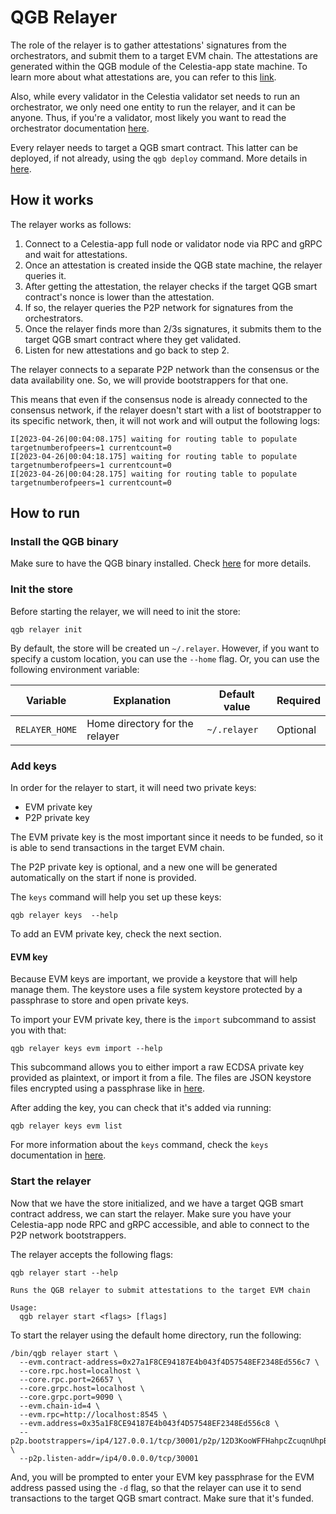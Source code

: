 # QGB Relayer

<!-- markdownlint-disable MD013 -->

The role of the relayer is to gather attestations' signatures from the orchestrators, and submit them to a target EVM chain. The attestations are generated within the QGB module of the Celestia-app state machine. To learn more about what attestations are, you can refer to this [link](https://github.com/celestiaorg/celestia-app/tree/main/x/qgb).

Also, while every validator in the Celestia validator set needs to run an orchestrator, we only need one entity to run the relayer, and it can be anyone. Thus, if you're a validator, most likely you want to read the orchestrator documentation [here](https://github.com/celestiaorg/orchestrator-relayer/blob/main/docs/orchestrator.md).

Every relayer needs to target a QGB smart contract. This latter can be deployed, if not already, using the `qgb deploy` command. More details in [here](https://github.com/celestiaorg/orchestrator-relayer/blob/main/docs/deploy.md).

## How it works

The relayer works as follows:

1. Connect to a Celestia-app full node or validator node via RPC and gRPC and wait for attestations.
2. Once an attestation is created inside the QGB state machine, the relayer queries it.
3. After getting the attestation, the relayer checks if the target QGB smart contract's nonce is lower than the attestation.
4. If so, the relayer queries the P2P network for signatures from the orchestrators.
5. Once the relayer finds more than 2/3s signatures, it submits them to the target QGB smart contract where they get validated.
6. Listen for new attestations and go back to step 2.

The relayer connects to a separate P2P network than the consensus or the data availability one. So, we will provide bootstrappers for that one.

This means that even if the consensus node is already connected to the consensus network, if the relayer doesn't start with a list of bootstrapper to its specific network, then, it will not work and will output the following logs:

```text
I[2023-04-26|00:04:08.175] waiting for routing table to populate        targetnumberofpeers=1 currentcount=0
I[2023-04-26|00:04:18.175] waiting for routing table to populate        targetnumberofpeers=1 currentcount=0
I[2023-04-26|00:04:28.175] waiting for routing table to populate        targetnumberofpeers=1 currentcount=0
```

## How to run

### Install the QGB binary

Make sure to have the QGB binary installed. Check [here](https://docs.celestia.org/nodes/qgb-binary) for more details.

### Init the store

Before starting the relayer, we will need to init the store:

```ssh
qgb relayer init
```

By default, the store will be created un `~/.relayer`. However, if you want to specify a custom location, you can use the `--home` flag. Or, you can use the following environment variable:

| Variable            | Explanation                           | Default value     | Required |
|---------------------|---------------------------------------|-------------------|----------|
| `RELAYER_HOME`      | Home directory for the relayer        | `~/.relayer`      | Optional |

### Add keys

In order for the relayer to start, it will need two private keys:

- EVM private key
- P2P private key

The EVM private key is the most important since it needs to be funded, so it is able to send transactions in the target EVM chain.

The P2P private key is optional, and a new one will be generated automatically on the start if none is provided.

The `keys` command will help you set up these keys:

```ssh
qgb relayer keys  --help
```

To add an EVM private key, check the next section.

#### EVM key

Because EVM keys are important, we provide a keystore that will help manage them. The keystore uses a file system keystore protected by a passphrase to store and open private keys.

To import your EVM private key, there is the `import` subcommand to assist you with that:

```ssh
qgb relayer keys evm import --help
```

This subcommand allows you to either import a raw ECDSA private key provided as plaintext, or import it from a file. The files are JSON keystore files encrypted using a passphrase like in [here](https://geth.ethereum.org/docs/developers/dapp-developer/native-accounts).

After adding the key, you can check that it's added via running:

```ssh
qgb relayer keys evm list
```

For more information about the `keys` command, check the `keys` documentation in [here](https://github.com/celestiaorg/orchestrator-relayer/blob/main/docs/keys.md).

### Start the relayer

Now that we have the store initialized, and we have a target QGB smart contract address, we can start the relayer. Make sure you have your Celestia-app node RPC and gRPC accessible, and able to connect to the P2P network bootstrappers.

The relayer accepts the following flags:

```ssh
qgb relayer start --help

Runs the QGB relayer to submit attestations to the target EVM chain

Usage:
  qgb relayer start <flags> [flags]
```

To start the relayer using the default home directory, run the following:

```ssh
/bin/qgb relayer start \
  --evm.contract-address=0x27a1F8CE94187E4b043f4D57548EF2348Ed556c7 \
  --core.rpc.host=localhost \
  --core.rpc.port=26657 \
  --core.grpc.host=localhost \
  --core.grpc.port=9090 \
  --evm.chain-id=4 \
  --evm.rpc=http://localhost:8545 \
  --evm.address=0x35a1F8CE94187E4b043f4D57548EF2348Ed556c8 \
  --p2p.bootstrappers=/ip4/127.0.0.1/tcp/30001/p2p/12D3KooWFFHahpcZcuqnUhpBoX5fJ68Qm5Hc8dxiBcX1oo46fLxh \
  --p2p.listen-addr=/ip4/0.0.0.0/tcp/30001
```

And, you will be prompted to enter your EVM key passphrase for the EVM address passed using the `-d` flag, so that the relayer can use it to send transactions to the target QGB smart contract. Make sure that it's funded.
